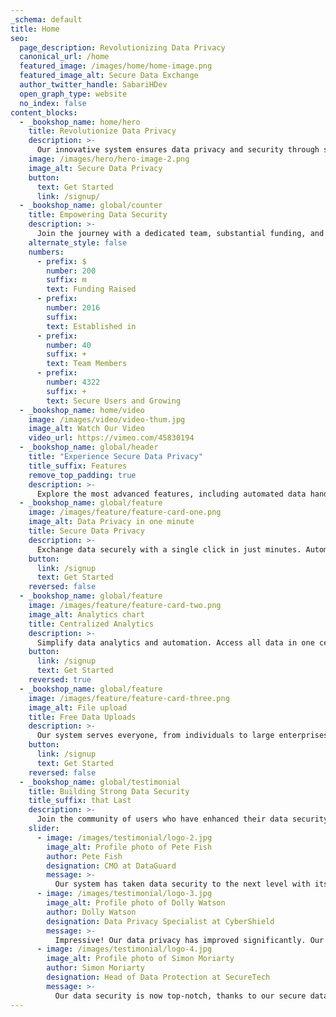 ```yaml
---
_schema: default
title: Home
seo:
  page_description: Revolutionizing Data Privacy
  canonical_url: /home
  featured_image: /images/home/home-image.png
  featured_image_alt: Secure Data Exchange
  author_twitter_handle: SabariHDev
  open_graph_type: website
  no_index: false
content_blocks:
  - _bookshop_name: home/hero
    title: Revolutionize Data Privacy
    description: >-
      Our innovative system ensures data privacy and security through smart contracts, oracles, and encryption. Experience a new era of secure data privacy.
    image: /images/hero/hero-image-2.png
    image_alt: Secure Data Privacy
    button:
      text: Get Started
      link: /signup/
  - _bookshop_name: global/counter
    title: Empowering Data Security
    description: >-
      Join the journey with a dedicated team, substantial funding, and a growing user base. We're here to empower your data security.
    alternate_style: false
    numbers:
      - prefix: $
        number: 200
        suffix: m
        text: Funding Raised
      - prefix:
        number: 2016
        suffix:
        text: Established in
      - prefix:
        number: 40
        suffix: +
        text: Team Members
      - prefix:
        number: 4322
        suffix: +
        text: Secure Users and Growing
  - _bookshop_name: home/video
    image: /images/video/video-thum.jpg
    image_alt: Watch Our Video
    video_url: https://vimeo.com/45830194
  - _bookshop_name: global/header
    title: "Experience Secure Data Privacy"
    title_suffix: Features
    remove_top_padding: true
    description: >-
      Explore the most advanced features, including automated data handling, dynamic personalization, and user segmentation.
  - _bookshop_name: global/feature
    image: /images/feature/feature-card-one.png
    image_alt: Data Privacy in one minute
    title: Secure Data Privacy
    description: >-
      Exchange data securely with a single click in just minutes. Automate data handling while maintaining confidentiality.
    button:
      link: /signup
      text: Get Started
    reversed: false
  - _bookshop_name: global/feature
    image: /images/feature/feature-card-two.png
    image_alt: Analytics chart
    title: Centralized Analytics
    description: >-
      Simplify data analytics and automation. Access all data in one centralized location, ensuring security.
    button:
      link: /signup
      text: Get Started
    reversed: true
  - _bookshop_name: global/feature
    image: /images/feature/feature-card-three.png
    image_alt: File upload
    title: Free Data Uploads
    description: >-
      Our system serves everyone, from individuals to large enterprises. Browse our data handling templates and start securely exchanging data for free.
    button:
      link: /signup
      text: Get Started
    reversed: false
  - _bookshop_name: global/testimonial
    title: Building Strong Data Security
    title_suffix: that Last
    description: >-
      Join the community of users who have enhanced their data security and privacy.
    slider:
      - image: /images/testimonial/logo-2.jpg
        image_alt: Profile photo of Pete Fish
        author: Pete Fish
        designation: CMO at DataGuard
        message: >-
          Our system has taken data security to the next level with its robust data privacy mechanisms.
      - image: /images/testimonial/logo-3.jpg
        image_alt: Profile photo of Dolly Watson
        author: Dolly Watson
        designation: Data Privacy Specialist at CyberShield
        message: >-
          Impressive! Our data privacy has improved significantly. Our data remains confidential and secure.
      - image: /images/testimonial/logo-4.jpg
        image_alt: Profile photo of Simon Moriarty
        author: Simon Moriarty
        designation: Head of Data Protection at SecureTech
        message: >-
          Our data security is now top-notch, thanks to our secure data privacy system.
---
```

